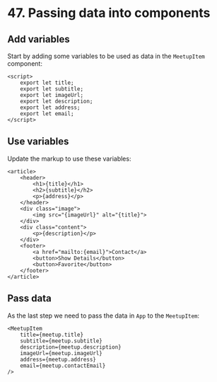 # 47. Passing data into components

## Add variables

Start by adding some variables to be used as data in the `MeetupItem` component:

```svelte
<script>
    export let title;
    export let subtitle;
    export let imageUrl;
    export let description;
    export let address;
    export let email;
</script>
```

## Use variables

Update the markup to use these variables:

```svelte
<article>
    <header>
        <h1>{title}</h1>
        <h2>{subtitle}</h2>
        <p>{address}</p>
    </header>
    <div class="image">
        <img src="{imageUrl}" alt="{title}">
    </div>
    <div class="content">
        <p>{description}</p>
    </div>
    <footer>
        <a href="mailto:{email}">Contact</a>
        <button>Show Details</button>
        <button>Favorite</button>
    </footer>
</article>
```

## Pass data

As the last step we need to pass the data in `App` to the `MeetupItem`:

```svelte
<MeetupItem
    title={meetup.title}
    subtitle={meetup.subtitle}
    description={meetup.description}
    imageUrl={meetup.imageUrl}
    address={meetup.address}
    email={meetup.contactEmail}
/>
```
